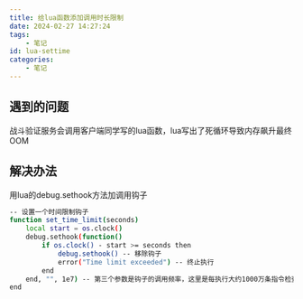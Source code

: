 ```yaml
---
title: 给lua函数添加调用时长限制
date: 2024-02-27 14:27:24
tags:
    - 笔记
id: lua-settime
categories:
	- 笔记
---
```


## 遇到的问题

战斗验证服务会调用客户端同学写的lua函数，lua写出了死循环导致内存飙升最终OOM

## 解决办法

用lua的debug.sethook方法加调用钩子

```Bash
-- 设置一个时间限制钩子
function set_time_limit(seconds)
    local start = os.clock()
    debug.sethook(function()
        if os.clock() - start >= seconds then
            debug.sethook() -- 移除钩子
            error("Time limit exceeded") -- 终止执行
        end
    end, "", 1e7) -- 第三个参数是钩子的调用频率，这里是每执行大约1000万条指令检查一次
end
```

